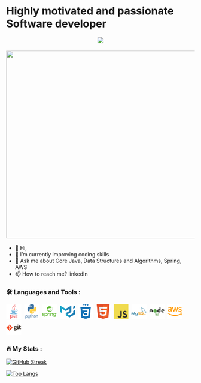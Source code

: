 # Highly motivated and passionate Software developer 


<div id="header" align="center">
  <img src="https://media.giphy.com/media/p1Z9gCY6vtaTOzjAhk/giphy.gif" width="100"/>
  
</div>
<div id="viewcount" align="center">
   <img src="https://komarev.com/ghpvc/?username=SayliDeshpande&color=green" alt=""/>
</div>
<div align="center">
  <img src="https://media.giphy.com/media/vLlpbDafjgHystuJ0a/giphy.gif" width="600" height="500"/>
</div>

- 👋 Hi, 
- 🌱 I’m currently improving coding skills
- 💬 Ask me about Core Java, Data Structures and Algorithms, Spring, AWS
- 📫 How to reach me? linkedIn 

### :hammer_and_wrench: Languages and Tools :
<div>
  <img src="https://github.com/devicons/devicon/blob/master/icons/java/java-original-wordmark.svg" title="Java" alt="Java" width="40" height="40"/>&nbsp;
  <img src="https://github.com/devicons/devicon/blob/master/icons/python/python-original-wordmark.svg" title="Python" alt="Python" width="40" height="40"/>&nbsp;
  <img src="https://github.com/devicons/devicon/blob/master/icons/spring/spring-original-wordmark.svg" title="Spring" alt="Spring" width="40" height="40"/>&nbsp;
  <img src="https://github.com/devicons/devicon/blob/master/icons/materialui/materialui-original.svg" title="Material UI" alt="Material UI" width="40" height="40"/>&nbsp;
  <img src="https://github.com/devicons/devicon/blob/master/icons/css3/css3-plain-wordmark.svg"  title="CSS3" alt="CSS" width="40" height="40"/>&nbsp;
  <img src="https://github.com/devicons/devicon/blob/master/icons/html5/html5-original.svg" title="HTML5" alt="HTML" width="40" height="40"/>&nbsp;
  <img src="https://github.com/devicons/devicon/blob/master/icons/javascript/javascript-original.svg" title="JavaScript" alt="JavaScript" width="40" height="40"/>&nbsp;
  <img src="https://github.com/devicons/devicon/blob/master/icons/mysql/mysql-original-wordmark.svg" title="MySQL"  alt="MySQL" width="40" height="40"/>&nbsp;
  <img src="https://github.com/devicons/devicon/blob/master/icons/nodejs/nodejs-original-wordmark.svg" title="NodeJS" alt="NodeJS" width="40" height="40"/>&nbsp;
  <img src="https://github.com/devicons/devicon/blob/master/icons/amazonwebservices/amazonwebservices-plain-wordmark.svg" title="AWS" alt="AWS" width="40" height="40"/>&nbsp;
  <img src="https://github.com/devicons/devicon/blob/master/icons/git/git-original-wordmark.svg" title="Git" **alt="Git" width="40" height="40"/>
</div>


### :fire: My Stats :

[![GitHub Streak](http://github-readme-streak-stats.herokuapp.com?user=SayliDeshpande&theme=dark&background=000000)](https://git.io/streak-stats)

[![Top Langs](https://github-readme-stats.vercel.app/api/top-langs/?username=SayliDeshpande&layout=compact&theme=vision-friendly-dark)](https://github.com/anuraghazra/github-readme-stats)
